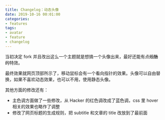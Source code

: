 ```yaml
---
title: Changelog：动态头像
date: 2019-10-16 00:01:00
categories:
- features
tags:
- avatar
- feature
- changelog
---
```


当初决定 fork 并且改出这么一个主题就是想搞一个头像出来，最好还能有点~~炫酷的~~特效。

最终效果就网页顶部所示了，移动鼠标会有一个看向指针的效果。头像可以自由替换，如果不喜欢动态效果，也可以不用，使用静态头像。

其他方面的修改还有：

* 主色调方面做了一些修改，从 Hacker 的红色调改成了蓝色调，css 里 hover 相关的效果也略作了调整
* 修改了网页标题的生成规则，把 subtitle 和文章的 title 改放到了最前面